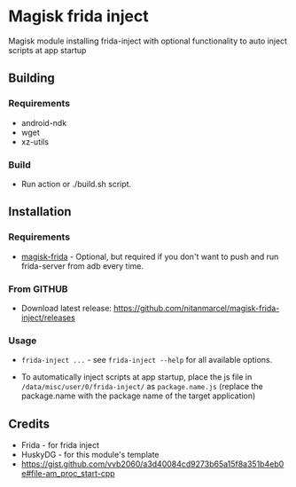 # Magisk frida inject

Magisk module installing frida-inject with optional functionality to auto inject scripts at app startup


## Building

### Requirements

- android-ndk
- wget
- xz-utils

### Build

- Run action or ./build.sh script.

## Installation

### Requirements

- [magisk-frida](https://github.com/ViRb3/magisk-frida) - Optional, but required if you don't want to push and run frida-server from adb every time.

### From GITHUB

- Download latest release: https://github.com/nitanmarcel/magisk-frida-inject/releases

### Usage

- `frida-inject ...` - see `frida-inject --help` for all available options.

- To automatically inject scripts at app startup, place the js file in `/data/misc/user/0/frida-inject/`  as `package.name.js` (replace the package.name with the package name of the target application)


## Credits

- Frida - for frida inject
- HuskyDG - for this module's template
- https://gist.github.com/vvb2060/a3d40084cd9273b65a15f8a351b4eb0e#file-am_proc_start-cpp